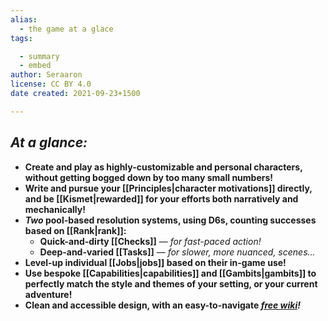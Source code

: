 ```yaml
---
alias:
  - the game at a glace
tags:

  - summary
  - embed
author: Seraaron
license: CC BY 4.0
date created: 2021-09-23+1500

---
```


## _At a glance:_

-   **Create and play as highly-customizable and personal characters, without getting bogged down by too many small numbers!**
-   **Write and pursue your [[Principles|character motivations]] directly, and be [[Kismet|rewarded]] for your efforts both narratively and mechanically!**
-   **_Two_ pool-based resolution systems, using D6s, counting successes based on [[Rank|rank]]:**
    -   **Quick-and-dirty [[Checks]]** — _for fast-paced action!_
    -   **Deep-and-varied [[Tasks]]** — _for slower, more nuanced, scenes…_
-   **Level-up individual [[Jobs|jobs]] based on their in-game use!**
-   **Use bespoke [[Capabilities|capabilities]] and [[Gambits|gambits]] to perfectly match the style and themes of your setting, or your current adventure!**
-   **Clean and accessible design, with an easy-to-navigate _[free wiki](https://publish.obsidian.md/agora)!_**
